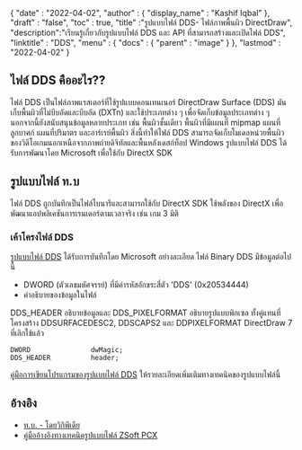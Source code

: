 {
  "date" : "2022-04-02",
  "author" : {
    "display_name" : "Kashif Iqbal"
},
  "draft" : "false",
  "toc" : true,
  "title" :"รูปแบบไฟล์ DDS- ไฟล์ภาพพื้นผิว DirectDraw",
  "description":"เรียนรู้เกี่ยวกับรูปแบบไฟล์ DDS และ API ที่สามารถสร้างและเปิดไฟล์ DDS",
  "linktitle" : "DDS",
  "menu" : {
    "docs" : {
      "parent" : "image"
}
},
  "lastmod" : "2022-04-02"
}

## ไฟล์ DDS คืออะไร??

ไฟล์ DDS เป็นไฟล์ภาพแรสเตอร์ที่ใช้รูปแบบคอนเทนเนอร์ DirectDraw Surface (DDS) มันเก็บพื้นผิวที่ไม่บีบอัดและบีบอัด (DXTn) และใช้ประเภทต่าง ๆ เพื่อจัดเก็บข้อมูลประเภทต่าง ๆ นอกจากนี้ยังสนับสนุนข้อมูลหลายประเภท เช่น พื้นผิวชั้นเดียว พื้นผิวที่มีแผนที่ mipmap แผนที่ลูกบาศก์ แผนที่ปริมาตร และอาร์เรย์พื้นผิว สิ่งนี้ทำให้ไฟล์ DDS สามารถจัดเก็บโมเดลหน่วยพื้นผิวของวิดีโอเกมนอกเหนือจากภาพถ่ายดิจิทัลและพื้นหลังเดสก์ท็อป Windows รูปแบบไฟล์ DDS ได้รับการพัฒนาโดย Microsoft เพื่อใช้กับ DirectX SDK

## รูปแบบไฟล์ ท.บ

ไฟล์ DDS ถูกบันทึกเป็นไฟล์ไบนารีและสามารถใช้กับ DirectX SDK ใช้พลังของ DirectX เพื่อพัฒนาแอปพลิเคชันการเรนเดอร์ตามเวลาจริง เช่น เกม 3 มิติ

### เค้าโครงไฟล์ DDS

[รูปแบบไฟล์ DDS](https://learn.microsoft.com/en-us/windows/win32/direct3ddds/dx-graphics-dds-pguide#dds-file-layout) ได้รับการบันทึกโดย Microsoft อย่างละเอียด ไฟล์ Binary DDS มีข้อมูลต่อไปนี้

* DWORD (ตัวเลขมหัศจรรย์) ที่มีค่ารหัสอักขระสี่ตัว 'DDS' (0x20534444)
* คำอธิบายของข้อมูลในไฟล์

DDS_HEADER อธิบายข้อมูลและ DDS_PIXELFORMAT อธิบายรูปแบบพิกเซล ทั้งคู่แทนที่โครงสร้าง DDSURFACEDESC2, DDSCAPS2 และ DDPIXELFORMAT DirectDraw 7 ที่เลิกใช้แล้ว

```
DWORD               dwMagic;
DDS_HEADER          header;
```

[คู่มือการเขียนโปรแกรมของรูปแบบไฟล์ DDS](https://learn.microsoft.com/en-us/windows/win32/direct3ddds/dx-graphics-dds-pguide) ให้รายละเอียดเพิ่มเติมทางเทคนิคของรูปแบบไฟล์นี้

## อ้างอิง

* [ท.บ. - โดยวิกิพีเดีย](https://en.wikipedia.org/wiki/DirectDraw_Surface)
* [คู่มืออ้างอิงทางเทคนิครูปแบบไฟล์ ZSoft PCX](http://qzx.com/pc-gpe/pcx.txt)


